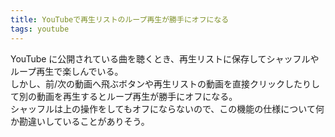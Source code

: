 ```yaml
---
title: YouTubeで再生リストのループ再生が勝手にオフになる
tags: youtube
---
```


YouTube に公開されている曲を聴くとき、再生リストに保存してシャッフルやループ再生で楽しんでいる。  
しかし、前/次の動画へ飛ぶボタンや再生リストの動画を直接クリックしたりして別の動画を再生するとループ再生が勝手にオフになる。  
シャッフルは上の操作をしてもオフにならないので、この機能の仕様について何か勘違いしていることがありそう。
